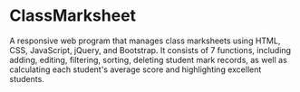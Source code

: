 # ClassMarksheet
A responsive web program that manages class marksheets using HTML, CSS, JavaScript, jQuery, and Bootstrap. It consists of 7 functions, including adding, editing, filtering, sorting, deleting student mark records, as well as calculating each student's average score and highlighting excellent students.
